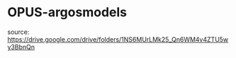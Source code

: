 # OPUS-argosmodels
source:  https://drive.google.com/drive/folders/1NS6MUrLMk25_Qn6WM4v4ZTU5wy3BbnQn
